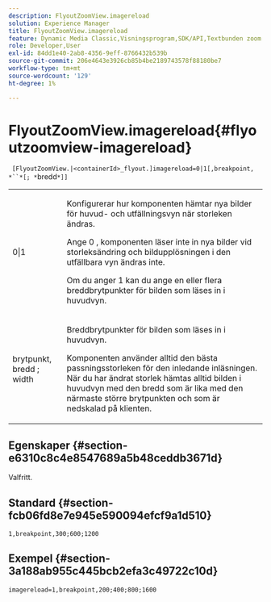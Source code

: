 ```yaml
---
description: FlyoutZoomView.imagereload
solution: Experience Manager
title: FlyoutZoomView.imagereload
feature: Dynamic Media Classic,Visningsprogram,SDK/API,Textbunden zoom
role: Developer,User
exl-id: 84dd1e40-2ab8-4356-9eff-8766432b539b
source-git-commit: 206e4643e3926cb85b4be2189743578f88180be7
workflow-type: tm+mt
source-wordcount: '129'
ht-degree: 1%

---
```


# FlyoutZoomView.imagereload{#flyoutzoomview-imagereload}

` [FlyoutZoomView.|<containerId>_flyout.]imagereload=0|1[,breakpoint, *``*[; *`bredd`*]]`

<table id="table_7DA232CB62134078B788B9AB1452F363"> 
 <tbody> 
  <tr> 
   <td colname="col1"> <p> <span class="codeph"> 0|1  </span> </p> </td> 
   <td colname="col2"> <p> Konfigurerar hur komponenten hämtar nya bilder för huvud- och utfällningsvyn när storleken ändras. </p> <p>Ange <span class="codeph"> 0 </span>, komponenten läser inte in nya bilder vid storleksändring och bildupplösningen i den utfällbara vyn ändras inte. </p> <p>Om du anger <span class="codeph"> 1 </span> kan du ange en eller flera breddbrytpunkter för bilden som läses in i huvudvyn. </p> </td> 
  </tr> 
  <tr> 
   <td colname="col1"> <p> <span class="codeph"> brytpunkt,  <span class="varname"> bredd  </span>;  <span class="varname"> width  </span> </span> </p> </td> 
   <td colname="col2"> <p>Breddbrytpunkter för bilden som läses in i huvudvyn. </p> <p>Komponenten använder alltid den bästa passningsstorleken för den inledande inläsningen. När du har ändrat storlek hämtas alltid bilden i huvudvyn med den bredd som är lika med den närmaste större brytpunkten och som är nedskalad på klienten. </p> </td> 
  </tr> 
 </tbody> 
</table>

## Egenskaper {#section-e6310c8c4e8547689a5b48ceddb3671d}

Valfritt.

## Standard {#section-fcb06fd8e7e945e590094efcf9a1d510}

`1,breakpoint,300;600;1200`

## Exempel {#section-3a188ab955c445bcb2efa3c49722c10d}

`imagereload=1,breakpoint,200;400;800;1600`
